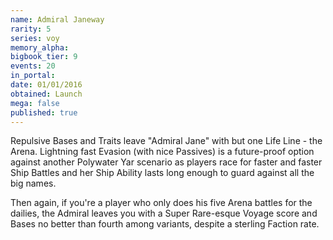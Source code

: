 ```yaml
---
name: Admiral Janeway
rarity: 5
series: voy
memory_alpha:
bigbook_tier: 9
events: 20
in_portal:
date: 01/01/2016
obtained: Launch
mega: false
published: true
---
```


Repulsive Bases and Traits leave "Admiral Jane" with but one Life Line - the Arena. Lightning fast Evasion (with nice Passives) is a future-proof option against another Polywater Yar scenario as players race for faster and faster Ship Battles and her Ship Ability lasts long enough to guard against all the big names.

Then again, if you're a player who only does his five Arena battles for the dailies, the Admiral leaves you with a Super Rare-esque Voyage score and Bases no better than fourth among variants, despite a sterling Faction rate.
